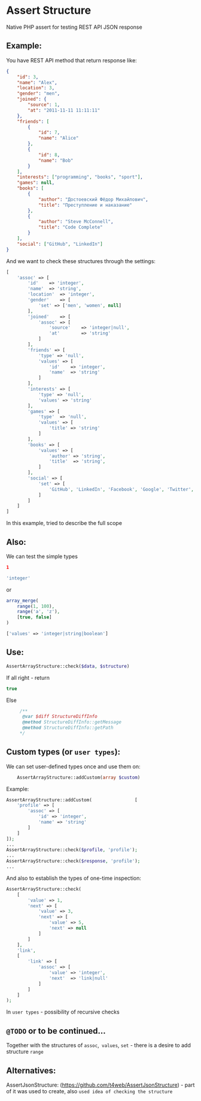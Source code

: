 Assert Structure
====================

Native PHP assert for testing REST API JSON response

Example:
------------
You have REST API method that return response like:
```json
{
    "id": 3,
    "name": "Alex",
    "location": 3,
    "gender": "men",
    "joined": {
        "source": 1,
        "at": "2011-11-11 11:11:11"
    },
    "friends": [
        {
            "id": 7,
            "name": "Alice"
        },
        {
            "id": 8,
            "name": "Bob"
        }
    ],
    "interests": ["programming", "books", "sport"],
    "games": null,
    "books": [
        {
            "author": "Достоевский Фёдор Михайлович",
            "title": "Преступление и наказание"
        },
        {
            "author": "Steve McConnell",
            "title": "Code Complete"
        }
    ],
    "social": ["GitHub", "LinkedIn"]
}
```
And we want to check these structures through the settings:
```php
[
    'assoc' => [
        'id'    => 'integer',
        'name'  => 'string',
        'location'  => 'integer',
        'gender'    => [
            'set' => ['men', 'women', null]
        ],
        'joined'    => [
            'assoc' => [
                'source'    => 'integer|null',
                'at'        => 'string'
            ]
        ],
        'friends' => [
            'type' => 'null',
            'values' => [
                'id'    => 'integer',
                'name'  => 'string'
            ]
        ],
        'interests' => [
            'type' => 'null',
            'values' => 'string'
        ],
        'games' => [
            'type'  => 'null',
            'values' => [
                'title' => 'string'
            ]
        ],
        'books' => [
            'values' => [
                'author' => 'string',
                'title'  => 'string',
            ]
        ],
        'social' => [
            'set' => [
                'GitHub', 'LinkedIn', 'Facebook', 'Google', 'Twitter',
            ]
        ]
    ]
]
```
In this example, tried to describe the full scope

Also:
------------
We can test the simple types
```json
1
```
```php
'integer'
```
or
```php
array_merge(
    range(1, 100),
    range('a', 'z'),
    [true, false]
)
```
```php
['values' => 'integer|string|boolean']
```

Use:
------------
```php
AssertArrayStructure::check($data, $structure)
```

If all right - return
```php
true
```
Else
```php
     /**
      @var $diff StructureDiffInfo
      @method StructureDiffInfo::getMessage
      @method StructureDiffInfo::getPath
     */
```

Custom types (or `user types`):
------------
We can set user-defined types once and use them on:
```php
    AssertArrayStructure::addCustom(array $custom)
```
Example:
```php
AssertArrayStructure::addCustom(                [
    'profile' => [
        'assoc' => [
            'id' => 'integer',
            'name' => 'string'
        ]
    ]
]);
...
AssertArrayStructure::check($profile, 'profile');
...
AssertArrayStructure::check($response, 'profile');
...
```
And also to establish the types of one-time inspection:
```php
AssertArrayStructure::check(
    [
        'value' => 1,
        'next' => [
            'value' => 3,
            'next' => [
                'value' => 5,
                'next' => null
            ]
        ]
    ],
    'link',
    [
        'link' => [
            'assoc' => [
                'value' => 'integer',
                'next'  => 'link|null'
            ]
        ]
    ]
);
```
In `user types` - possibility of recursive checks

`@TODO` or to be continued...
------------

Together with the structures of `assoc`,` values`, `set` - there is a desire to add structure `range`

Alternatives:
------------
AssertJsonStructure: (https://github.com/t4web/AssertJsonStructure)
    - part of it was used to create, also `used idea of checking the structure`